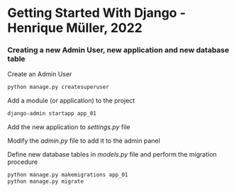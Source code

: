 # Getting Started With Django - Henrique Müller, 2022

### Creating a new Admin User, new application and new database table

Create an Admin User

```sh
python manage.py createsuperuser
```

Add a module (or application) to the project

```sh
django-admin startapp app_01
```

Add the new application to _settings.py_ file

Modify the _admin.py_ file to add it to the admin panel

Define new database tables in _models.py_ file and perform the migration procedure

```sh
python manage.py makemigrations app_01
python manage.py migrate
```
